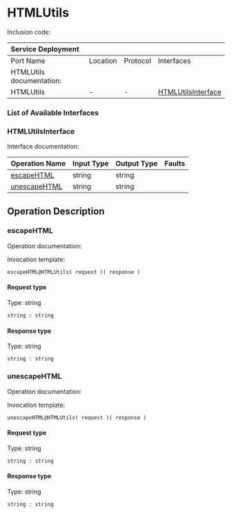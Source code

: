 # HTMLUtils

Inclusion code: 

| Service Deployment |  |  |  |
| :--- | :--- | :--- | :--- |
| Port Name | Location | Protocol | Interfaces |
| HTMLUtils documentation: |  |  |  |
| HTMLUtils | - | - | [HTMLUtilsInterface](html_utils.md#HTMLUtilsInterface) |

### List of Available Interfaces

### HTMLUtilsInterface <a id="HTMLUtilsInterface"></a>

Interface documentation:

| Operation Name | Input Type | Output Type | Faults |
| :--- | :--- | :--- | :--- |
| [escapeHTML](html_utils.md#escapeHTML) | string | string |  |
| [unescapeHTML](html_utils.md#unescapeHTML) | string | string |  |

## Operation Description

### escapeHTML <a id="escapeHTML"></a>

Operation documentation:

Invocation template:

```text
escapeHTML@HTMLUtils( request )( response )
```

#### Request type

Type: string

`string : string`

#### Response type

Type: string

`string : string`

### unescapeHTML <a id="unescapeHTML"></a>

Operation documentation:

Invocation template:

```text
unescapeHTML@HTMLUtils( request )( response )
```

#### Request type

Type: string

`string : string`

#### Response type

Type: string

`string : string`

